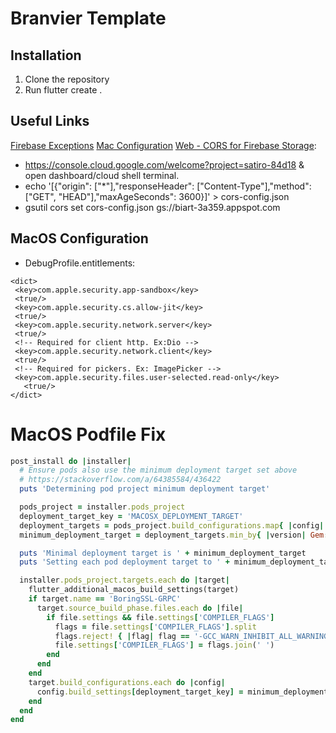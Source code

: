 # Branvier Template

## Installation

1. Clone the repository
2. Run flutter create .

## Useful Links

[Firebase Exceptions](https://github.com/Isagani-lapira/FirebaseAuth_ErrorCode)
[Mac Configuration](https://github.com/iransneto/my-setup/blob/main/README.md)
[Web - CORS for Firebase Storage](https://stackoverflow.com/questions/65849071/flutter-firebase-storage-cors-issue):
- https://console.cloud.google.com/welcome?project=satiro-84d18 & open dashboard/cloud shell terminal.
- echo '[{"origin": ["*"],"responseHeader": ["Content-Type"],"method": ["GET", "HEAD"],"maxAgeSeconds": 3600}]' > cors-config.json
- gsutil cors set cors-config.json gs://biart-3a359.appspot.com



## MacOS Configuration

- DebugProfile.entitlements:

```entitlements
<dict>
 <key>com.apple.security.app-sandbox</key>
 <true/>
 <key>com.apple.security.cs.allow-jit</key>
 <true/>
 <key>com.apple.security.network.server</key>
 <true/>
 <!-- Required for client http. Ex:Dio -->
 <key>com.apple.security.network.client</key> 
 <true/>
 <!-- Required for pickers. Ex: ImagePicker -->
 <key>com.apple.security.files.user-selected.read-only</key>
   <true/>
</dict>
```

# MacOS Podfile Fix
```ruby
post_install do |installer|
  # Ensure pods also use the minimum deployment target set above
  # https://stackoverflow.com/a/64385584/436422
  puts 'Determining pod project minimum deployment target'

  pods_project = installer.pods_project
  deployment_target_key = 'MACOSX_DEPLOYMENT_TARGET'
  deployment_targets = pods_project.build_configurations.map{ |config| config.build_settings[deployment_target_key] }
  minimum_deployment_target = deployment_targets.min_by{ |version| Gem::Version.new(version) }

  puts 'Minimal deployment target is ' + minimum_deployment_target
  puts 'Setting each pod deployment target to ' + minimum_deployment_target

  installer.pods_project.targets.each do |target|
    flutter_additional_macos_build_settings(target)
    if target.name == 'BoringSSL-GRPC'
      target.source_build_phase.files.each do |file|
        if file.settings && file.settings['COMPILER_FLAGS']
          flags = file.settings['COMPILER_FLAGS'].split
          flags.reject! { |flag| flag == '-GCC_WARN_INHIBIT_ALL_WARNINGS' }
          file.settings['COMPILER_FLAGS'] = flags.join(' ')
        end
      end
    end
    target.build_configurations.each do |config|
      config.build_settings[deployment_target_key] = minimum_deployment_target
    end
  end
end
```
